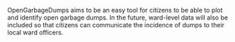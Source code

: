 OpenGarbageDumps aims to be an easy tool for citizens to be able to plot and identify open garbage dumps. In the future, ward-level data will also be included so that citizens can communicate the incidence of dumps to their local ward officers.
